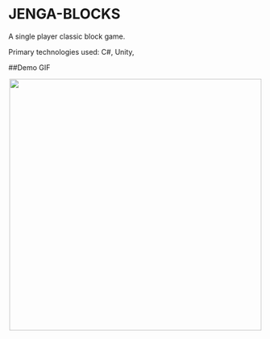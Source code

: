 # JENGA-BLOCKS

A single player classic block game.

Primary technologies used: C#, Unity,

##Demo GIF

<p align="center">
<img src="Blocks/ezgif.com-gif-maker (2).gif" width="500">
</p>

